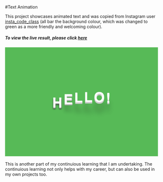 #Text Animation

This project showcases animated text and was copied from Instagram user [insta_code_class](https://www.instagram.com/reel/DGfovn_xhnh/?igsh=MXU5dXVyeTY5NDIzNg==) (all bar the background colour, which was changed to green as a more friendly and welcoming colour).

##### To view the live result, please click [here](https://andrewh1188.github.io/TextAnimation/)

![responsive-screenshot](images/animatedText.png)

This is another part of my continuious learning that I am undertaking. The continuious learning not only helps with my career, but can also be used in my own projects too.